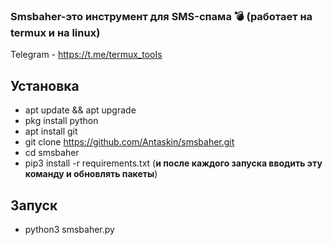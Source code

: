 ### Smsbaher-это инструмент для SMS-спама :bomb:  (работает на termux и на linux)
Telegram - https://t.me/termux_tooIs
## Установка
* apt update && apt upgrade
* pkg install python
* apt install git
* git clone https://github.com/Antaskin/smsbaher.git
* cd smsbaher
* pip3 install -r requirements.txt (**и после каждого запуска вводить эту команду и обновлять пакеты**)
## Запуск
* python3 smsbaher.py
